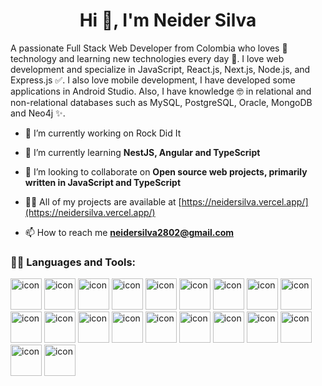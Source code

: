 <h1 align="center">Hi 👋, I'm Neider Silva </h1>
<p align="left">A passionate Full Stack Web Developer from Colombia  who loves 💖 technology and learning new technologies every day 🌱. I love web development and specialize in JavaScript, React.js, Next.js, Node.js, and Express.js ✅. I also love mobile development, I have developed some applications in Android Studio. Also, I have knowledge 🤓 in relational and non-relational databases such as MySQL, PostgreSQL, Oracle, MongoDB and Neo4j ✨.</p>

- 🔭 I’m currently working on Rock Did It

- 🌱 I’m currently learning **NestJS, Angular and TypeScript**

- 🤝 I’m looking to collaborate on **Open source web projects, primarily written in JavaScript and TypeScript**

- 👨‍💻 All of my projects are available at [https://neidersilva.vercel.app/](https://neidersilva.vercel.app/)

- 📫 How to reach me **neidersilva2802@gmail.com**

<h3 align="left">👩‍💻 Languages and Tools:</h3>
<p align="left"> <img src="https://cdn-icons-png.flaticon.com/512/1051/1051277.png" alt="icon" width="50" height="50" /> <img src="https://cdn-icons-png.flaticon.com/512/732/732190.png" alt="icon" width="50" height="50" /> <img src="https://cdn-icons-png.flaticon.com/512/5968/5968292.png" alt="icon" width="50" height="50" /> <img src="https://cdn-icons-png.flaticon.com/512/1126/1126012.png" alt="icon" width="50" height="50" /> <img src="https://cdn.icon-icons.com/icons2/2148/PNG/512/nextjs_icon_132160.png" alt="icon" width="50" height="50" /> <img src="https://cdn-icons-png.flaticon.com/512/5968/5968322.png" alt="icon" width="50" height="50" /> <img src="https://cdn.icon-icons.com/icons2/2699/PNG/512/expressjs_logo_icon_169185.png" alt="icon" width="50" height="50" /> <img src="https://static-00.iconduck.com/assets.00/strapi-icon-512x505-3hl7a1v3.png" alt="icon" width="50" height="50" /> <img src="https://cdn-icons-png.flaticon.com/512/226/226777.png" alt="icon" width="50" height="50" /> <img src="https://cdn-icons-png.flaticon.com/512/5968/5968342.png" alt="icon" width="50" height="50" /> <img src="https://cdn-icons-png.flaticon.com/512/919/919836.png" alt="icon" width="50" height="50" /> <img src="https://cdn.icon-icons.com/icons2/2415/PNG/512/mongodb_original_logo_icon_146424.png" alt="icon" width="50" height="50" /> <img src="https://go.neo4j.com/rs/710-RRC-335/images/neo4j_logo_globe.png" alt="icon" width="50" height="50" /> <img src="https://cdn.iconscout.com/icon/free/png-256/free-npm-3-1175132.png" alt="icon" width="50" height="50" /> <img src="https://raw.githubusercontent.com/webpack/media/master/logo/icon-square-small.png" alt="icon" width="50" height="50" /> <img src="https://git-scm.com/images/logos/downloads/Git-Icon-1788C.png" alt="icon" width="50" height="50" /> <img src="https://www.svgrepo.com/show/354202/postman-icon.svg" alt="icon" width="50" height="50" /> <img src="https://seeklogo.com/images/I/insomnia-logo-A35E09EB19-seeklogo.com.png" alt="icon" width="50" height="50" /> <img src="https://www.svgrepo.com/show/327408/logo-vercel.svg" alt="icon" width="50" height="50" /> <img src="https://go.neo4j.com/rs/710-RRC-335/images/neo4j_logo_globe.png" alt="icon" width="50" height="50" /> </p>
